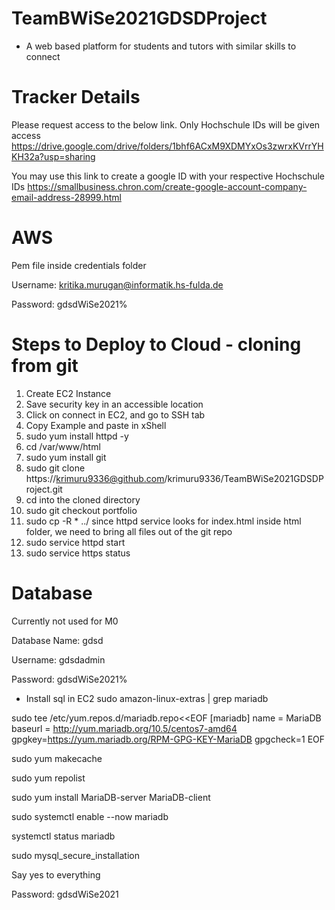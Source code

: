 # TeamBWiSe2021GDSDProject
- A web based platform for students and tutors with similar skills to connect


# Tracker Details

Please request access to the below link. Only Hochschule IDs will be given access
https://drive.google.com/drive/folders/1bhf6ACxM9XDMYxOs3zwrxKVrrYHKH32a?usp=sharing

You may use this link to create a google ID with your respective Hochschule IDs
https://smallbusiness.chron.com/create-google-account-company-email-address-28999.html


# AWS

Pem file inside credentials folder

Username: kritika.murugan@informatik.hs-fulda.de

Password: gdsdWiSe2021%


# Steps to Deploy to Cloud - cloning from git

1. Create EC2 Instance
2. Save security key in an accessible location
3. Click on connect in EC2, and go to SSH tab
4. Copy Example and paste in xShell
5. sudo yum install httpd -y
6. cd /var/www/html
7. sudo yum install git
8. sudo git clone https://krimuru9336@github.com/krimuru9336/TeamBWiSe2021GDSDProject.git
9. cd into the cloned directory
10. sudo git checkout portfolio
11. sudo cp -R * ../   since httpd service looks for index.html inside html folder, we need to bring all files out of the git repo
12. sudo service httpd start
13. sudo service https status

# Database

Currently not used for M0

Database Name: gdsd

Username: gdsdadmin

Password: gdsdWiSe2021%

- Install sql in EC2
sudo  amazon-linux-extras | grep mariadb

sudo tee /etc/yum.repos.d/mariadb.repo<<EOF
[mariadb]
name = MariaDB
baseurl = http://yum.mariadb.org/10.5/centos7-amd64
gpgkey=https://yum.mariadb.org/RPM-GPG-KEY-MariaDB
gpgcheck=1
EOF

sudo yum makecache 

sudo yum repolist

sudo yum install MariaDB-server MariaDB-client

sudo systemctl enable --now mariadb

systemctl status mariadb

sudo mysql_secure_installation

Say yes to everything

Password: gdsdWiSe2021
